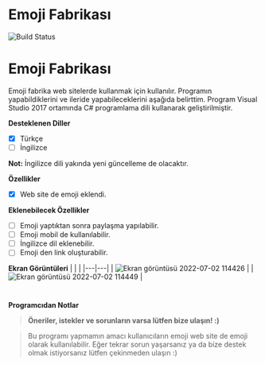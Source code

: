 # Emoji Fabrikası

![Build Status](https://app.travis-ci.com/epbalaban01/DiziFilm.svg?branch=main)

# Emoji Fabrikası
Emoji fabrika web sitelerde kullanmak için kullanılır. Programın yapabildiklerini ve ileride yapabileceklerini aşağıda belirttim. Program Visual Studio 2017 ortamında C# programlama dili kullanarak geliştirilmiştir.

<b>Desteklenen Diller</b>
- [x] Türkçe
- [ ] İngilizce

**Not:** İngilizce dili yakında yeni güncelleme de olacaktır.

<b>Özellikler</b>

- [x] Web site de emoji eklendi.

<b>Eklenebilecek Özellikler</b>

- [ ] Emoji yaptıktan sonra paylaşma yapılabilir.
- [ ] Emoji mobil de kullanılabilir.
- [ ] İngilizce dil eklenebilir.
- [ ] Emoji den link oluşturabilir.

<b>Ekran Görüntüleri</b>
|   |   |
|---|---|
| ![Ekran görüntüsü 2022-07-02 114426](https://user-images.githubusercontent.com/42430554/176993952-c6d69dee-6734-4cce-b70a-55ba1f437f77.png) |
| ![Ekran görüntüsü 2022-07-02 114449](https://user-images.githubusercontent.com/42430554/176993959-6ae83683-f188-4c99-8048-fbbd56d36a77.png) |

#
<b>Programcıdan Notlar</b>
> <b>Öneriler, istekler ve sorunların varsa lütfen bize ulaşın! :)</b>

> Bu programı yapmamın amacı kullanıcıların emoji web site de emoji olarak kullanılabilir. Eğer tekrar sorun yaşarsanız ya da bize destek olmak istiyorsanız lütfen çekinmeden ulaşın :)
